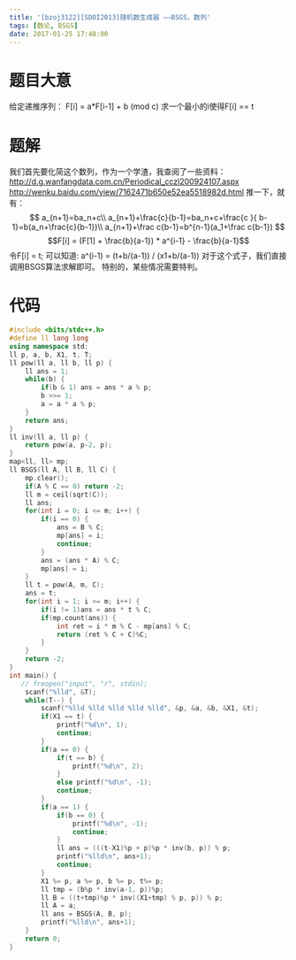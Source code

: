 ```yaml
---
title: '[bzoj3122][SDOI2013]随机数生成器 ——BSGS，数列'
tags: [数论, BSGS]
date: 2017-01-25 17:48:00
---
```


# 题目大意
给定递推序列：
F[i] = a*F[i-1] + b (mod c)
求一个最小的i使得F[i] == t

# 题解
我们首先要化简这个数列，作为一个学渣，我查阅了一些资料：
http://d.g.wanfangdata.com.cn/Periodical_cczl200924107.aspx
http://wenku.baidu.com/view/7162471b650e52ea5518982d.html
推一下，就有：
$$
a_{n+1}=ba_n+c\\
a_{n+1}+\frac{c}{b-1}=ba_n+c+\frac{c }{ b-1}=b(a_n+\frac{c}{b-1})\\
a_{n+1}+\frac c{b-1}=b^{n-1}(a_1+\frac c{b-1})
$$
$$F[i] = (F[1] + \frac{b}{a-1}) * a^{i-1} - \frac{b}{a-1}$$
令F[i] = t;
可以知道:
a^(i-1) = (t+b/(a-1)) / (x1+b/(a-1))
对于这个式子，我们直接调用BSGS算法求解即可。
特别的，某些情况需要特判。

# 代码
```cpp
#include <bits/stdc++.h>
#define ll long long
using namespace std;
ll p, a, b, X1, t, T;
ll pow(ll a, ll b, ll p) {
    ll ans = 1;
    while(b) {
        if(b & 1) ans = ans * a % p;
        b >>= 1;
        a = a * a % p;
    }
    return ans;
}
ll inv(ll a, ll p) {
    return pow(a, p-2, p);
}
map<ll, ll> mp;
ll BSGS(ll A, ll B, ll C) {
    mp.clear();
    if(A % C == 0) return -2;
    ll m = ceil(sqrt(C));
    ll ans;
    for(int i = 0; i <= m; i++) {
        if(i == 0) {
            ans = B % C;
            mp[ans] = i;
            continue;
        }
        ans = (ans * A) % C;
        mp[ans] = i;
    }
    ll t = pow(A, m, C); 
    ans = t;
    for(int i = 1; i <= m; i++) {
        if(i != 1)ans = ans * t % C;
        if(mp.count(ans)) {
            int ret = i * m % C - mp[ans] % C;
            return (ret % C + C)%C;
        }
    }
    return -2;
} 
int main() {
   // freopen("input", "r", stdin);
    scanf("%lld", &T);
    while(T--) {
        scanf("%lld %lld %lld %lld %lld", &p, &a, &b, &X1, &t);
        if(X1 == t) {
            printf("%d\n", 1);
            continue;
        }
        if(a == 0) {
            if(t == b) {
                printf("%d\n", 2);
            }
            else printf("%d\n", -1);
            continue;
        }
        if(a == 1) {
            if(b == 0) {
                printf("%d\n", -1);
                continue;
            }
            ll ans = (((t-X1)%p + p)%p * inv(b, p)) % p;
            printf("%lld\n", ans+1);
            continue;
        }
        X1 %= p, a %= p, b %= p, t%= p;
        ll tmp = (b%p * inv(a-1, p))%p;
        ll B = ((t+tmp)%p * inv((X1+tmp) % p, p)) % p;
        ll A = a;
        ll ans = BSGS(A, B, p);
        printf("%lld\n", ans+1);
    }
    return 0;
}
```